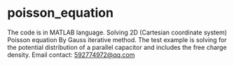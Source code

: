 # poisson_equation
The code is in MATLAB language.
Solving 2D (Cartesian coordinate system) Poisson equation By Gauss iterative method.
The test example is solving for the potential distribution of a parallel capacitor and includes the free charge density.
Email contact: 592774972@qq.com
